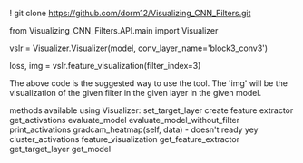 ! git clone https://github.com/dorm12/Visualizing_CNN_Filters.git

from Visualizing_CNN_Filters.API.main import Visualizer

vslr = Visualizer.Visualizer(model, conv_layer_name='block3_conv3')

loss, img = vslr.feature_visualization(filter_index=3)

The above code is the suggested way to use the tool.
The 'img' will be the visualization of the given filter in the given layer in the given model.


methods available using Visualizer:
set_target_layer
create feature extractor
get_activations
evaluate_model
evaluate_model_without_filter
print_activations
gradcam_heatmap(self, data) - doesn't ready yey
cluster_activations
feature_visualization
get_feature_extractor
get_target_layer
get_model
